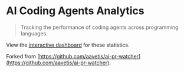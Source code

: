 # AI Coding Agents Analytics
> Tracking the performance of coding agents across programming languages.

View the [interactive dashboard](https://hovancik.net/ai-pr-watcher-rust/) for these statistics.

Forked from [https://github.com/aavetis/ai-pr-watcher](https://github.com/aavetis/ai-pr-watcher).